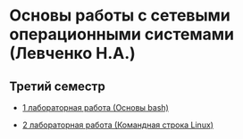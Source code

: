 # Основы работы с сетевыми операционными системами (Левченко Н.А.)
## Третий семестр

- [1 лабораторная работа (Основы bash)](https://github.com/dif-dif/os_admin/tree/third_semester/lab1_bash)

- [2 лабораторная работа (Командная строка Linux)](https://github.com/dif-dif/os_admin/tree/third_semester/lab2_commands)

